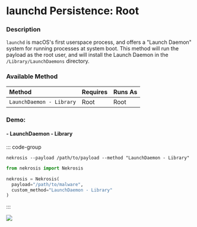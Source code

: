 # launchd Persistence: Root

### Description

`launchd` is macOS's first userspace process, and offers a "Launch Daemon" system for running processes at system boot. This method will run the payload as the root user, and will install the Launch Daemon in the `/Library/LaunchDaemons` directory.

### Available Method

| Method                       | Requires      | Runs As      |
|:-----------------------------|:--------------|:-------------|
| `LaunchDaemon - Library`     | Root          | Root         |


### Demo:

#### - LaunchDaemon - Library

::: code-group

```shell [Command Line]
nekrosis --payload /path/to/payload --method "LaunchDaemon - Library"
```

```python [Python API]
from nekrosis import Nekrosis

nekrosis = Nekrosis(
  payload="/path/to/malware",
  custom_method="LaunchDaemon - Library"
)
```

:::

![](/public/macOS%20Persistence%20Methods/LaunchDaemon%20-%20Library.png)